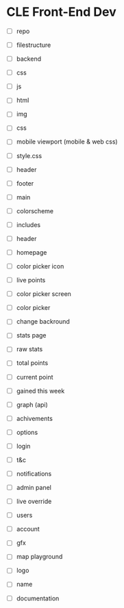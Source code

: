 # CLE Front-End Dev

- [ ] repo

- [ ] filestructure
- [ ]   backend
- [ ]   css
- [ ]   js
- [ ]   html
- [ ]   img


- [ ] css
- [ ] mobile viewport (mobile & web css)
- [ ]   style.css
- [ ]   header
- [ ]   footer
- [ ]   main

- [ ] colorscheme

- [ ] includes
- [ ]   header  

- [ ] homepage
- [ ]   color picker icon
- [ ]   live points

- [ ] color picker screen
- [ ]   color picker
- [ ]   change backround

- [ ] stats page
- [ ] raw stats
- [ ]   total points
- [ ]   current point
- [ ]   gained this week
- [ ] graph (api)

- [ ] achivements

- [ ] options
- [ ]   login
- [ ]   t&c
- [ ]   notifications
- [ ]   admin panel
- [ ]    live override
- [ ]    users
- [ ]   account

- [ ] gfx
- [ ]   map playground 
- [ ]   logo
- [ ]   name

- [ ] documentation


